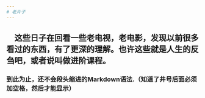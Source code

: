 ```yaml
---
# 老片子
---
```

## &ensp;&ensp;这些日子在回看一些老电视，老电影，发现以前很多看过的东西，有了更深的理解。也许这些就是人生的反刍吧，或者说叫做进阶课程。
### 到此为止，还不会段头缩进的Markdown语法.（知道了井号后面必须加空格，然后才能显示）
